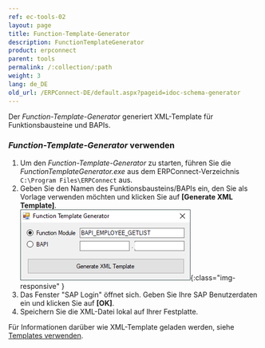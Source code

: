 ```yaml
---
ref: ec-tools-02
layout: page
title: Function-Template-Generator
description: FunctionTemplateGenerator
product: erpconnect
parent: tools
permalink: /:collection/:path
weight: 3
lang: de_DE
old_url: /ERPConnect-DE/default.aspx?pageid=idoc-schema-generator
---
```


Der *Function-Template-Generator* generiert XML-Template für Funktionsbausteine und BAPIs.

### *Function-Template-Generator* verwenden
 
1. Um den *Function-Template-Generator* zu starten, führen Sie die *FunctionTemplateGenerator.exe* aus dem ERPConnect-Verzeichnis `C:\Program Files\ERPConnect` aus.
2. Geben Sie den Namen des Funktionsbausteins/BAPIs ein, den Sie als Vorlage verwenden möchten und klicken Sie auf **[Generate XML Template]**. <br>
![Tools-003](/img/content/Tools-003.png){:class="img-responsive" }
3. Das Fenster "SAP Login" öffnet sich. Geben Sie Ihre SAP Benutzerdaten ein und klicken Sie auf **[OK]**.
4. Speichern Sie die XML-Datei lokal auf Ihrer Festplatte.

Für Informationen darüber wie XML-Template geladen werden, siehe [Templates verwenden](../rfc-client-funktionen-und-bapis/performance-tuning-durch-xml-templates).